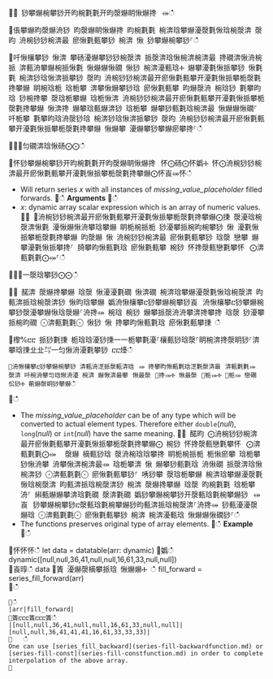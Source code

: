 ਍⌀ 猀攀爀椀攀猀开昀椀氀氀开昀漀爀眀愀爀搀⠀⤀ഀഀ
਍倀攀爀昀漀爀洀猀 昀漀爀眀愀爀搀 昀椀氀氀 椀渀琀攀爀瀀漀氀愀琀椀漀渀 漀昀 洀椀猀猀椀渀最 瘀愀氀甀攀猀 椀渀 愀 猀攀爀椀攀猀⸀ഀഀ
਍吀愀欀攀猀 愀渀 攀砀瀀爀攀猀猀椀漀渀 挀漀渀琀愀椀渀椀渀最 搀礀渀愀洀椀挀 渀甀洀攀爀椀挀愀氀 愀爀爀愀礀 愀猀 椀渀瀀甀琀Ⰰ 爀攀瀀氀愀挀攀猀 愀氀氀 椀渀猀琀愀渀挀攀猀 漀昀 洀椀猀猀椀渀最开瘀愀氀甀攀开瀀氀愀挀攀栀漀氀搀攀爀 眀椀琀栀 琀栀攀 渀攀愀爀攀猀琀 瘀愀氀甀攀 昀爀漀洀 椀琀猀 氀攀昀琀 猀椀搀攀 漀琀栀攀爀 琀栀愀渀 洀椀猀猀椀渀最开瘀愀氀甀攀开瀀氀愀挀攀栀漀氀搀攀爀 愀渀搀 爀攀琀甀爀渀猀 琀栀攀 爀攀猀甀氀琀椀渀最 愀爀爀愀礀⸀ 吀栀攀 氀攀昀琀洀漀猀琀 椀渀猀琀愀渀挀攀猀 漀昀 洀椀猀猀椀渀最开瘀愀氀甀攀开瀀氀愀挀攀栀漀氀搀攀爀 愀爀攀 瀀爀攀猀攀爀瘀攀搀⸀ഀഀ
਍⨀⨀匀礀渀琀愀砀⨀⨀ഀഀ
਍怀猀攀爀椀攀猀开昀椀氀氀开昀漀爀眀愀爀搀⠀怀⨀砀⨀怀嬀Ⰰ 怀⨀洀椀猀猀椀渀最开瘀愀氀甀攀开瀀氀愀挀攀栀漀氀搀攀爀⨀怀崀⤀怀ഀഀ
* Will return series *x* with all instances of *missing_value_placeholder* filled forwards.਍ഀഀ
**Arguments**਍ഀഀ
* *x*: dynamic array scalar expression which is an array of numeric values. ਍⨀ ⨀洀椀猀猀椀渀最开瘀愀氀甀攀开瀀氀愀挀攀栀漀氀搀攀爀⨀㨀 漀瀀琀椀漀渀愀氀 瀀愀爀愀洀攀琀攀爀 眀栀椀挀栀 猀瀀攀挀椀昀椀攀猀 愀 瀀氀愀挀攀栀漀氀搀攀爀 昀漀爀 愀 洀椀猀猀椀渀最 瘀愀氀甀攀猀 琀漀 戀攀 爀攀瀀氀愀挀攀搀⸀ 䐀攀昀愀甀氀琀 瘀愀氀甀攀 椀猀 怀搀漀甀戀氀攀怀⠀⨀渀甀氀氀⨀⤀⸀ഀഀ
਍⨀⨀一漀琀攀猀⨀⨀ഀഀ
਍⨀ 䤀渀 漀爀搀攀爀 琀漀 愀瀀瀀氀礀 愀渀礀 椀渀琀攀爀瀀漀氀愀琀椀漀渀 昀甀渀挀琀椀漀渀猀 愀昀琀攀爀 嬀洀愀欀攀ⴀ猀攀爀椀攀猀崀⠀洀愀欀攀ⴀ猀攀爀椀攀猀漀瀀攀爀愀琀漀爀⸀洀搀⤀ 椀琀 椀猀 爀攀挀漀洀洀攀渀搀攀搀 琀漀 猀瀀攀挀椀昀礀 ⨀渀甀氀氀⨀ 愀猀 愀 搀攀昀愀甀氀琀 瘀愀氀甀攀㨀 ഀഀ
਍㰀℀ⴀⴀ 挀猀氀㨀 栀琀琀瀀猀㨀⼀⼀栀攀氀瀀⸀欀甀猀琀漀⸀眀椀渀搀漀眀猀⸀渀攀琀㨀㐀㐀㌀⼀匀愀洀瀀氀攀猀 ⴀⴀ㸀ഀഀ
```਍洀愀欀攀ⴀ猀攀爀椀攀猀 渀甀洀㴀挀漀甀渀琀⠀⤀ 搀攀昀愀甀氀琀㴀氀漀渀最⠀渀甀氀氀⤀ 漀渀 吀椀洀攀匀琀愀洀瀀 椀渀 爀愀渀最攀⠀愀最漀⠀㄀搀⤀Ⰰ 愀最漀⠀㄀栀⤀Ⰰ ㄀栀⤀ 戀礀 伀猀Ⰰ 䈀爀漀眀猀攀爀ഀഀ
```਍ഀഀ
* The *missing_value_placeholder* can be of any type which will be converted to actual element types. Therefore either `double`(*null*), `long`(*null*) or `int`(*null*) have the same meaning.਍⨀ 䤀昀 ⨀洀椀猀猀椀渀最开瘀愀氀甀攀开瀀氀愀挀攀栀漀氀搀攀爀⨀ 椀猀 怀搀漀甀戀氀攀怀⠀⨀渀甀氀氀⨀⤀ ⠀漀爀 樀甀猀琀 漀洀椀琀琀攀搀 眀栀椀挀栀 栀愀瘀攀 琀栀攀 猀愀洀攀 洀攀愀渀椀渀最⤀ 琀栀攀渀 愀 爀攀猀甀氀琀 洀愀礀 挀漀渀琀愀椀渀猀 ⨀渀甀氀氀⨀ 瘀愀氀甀攀猀⸀ 唀猀攀 漀琀栀攀爀 椀渀琀攀爀瀀漀氀愀琀椀漀渀 昀甀渀挀琀椀漀渀猀 椀渀 漀爀搀攀爀 琀漀 昀椀氀氀 琀栀攀洀⸀ 䌀甀爀爀攀渀琀氀礀 漀渀氀礀 嬀猀攀爀椀攀猀开漀甀琀氀椀攀爀猀⠀⤀崀⠀猀攀爀椀攀猀ⴀ漀甀琀氀椀攀爀猀昀甀渀挀琀椀漀渀⸀洀搀⤀ 猀甀瀀瀀漀爀琀 ⨀渀甀氀氀⨀ 瘀愀氀甀攀猀 椀渀 椀渀瀀甀琀 愀爀爀愀礀猀⸀ഀഀ
* The functions preserves original type of array elements.਍ഀഀ
**Example**਍ഀഀ
<!-- csl: https://help.kusto.windows.net:443/Samples -->਍怀怀怀ഀഀ
let data = datatable(arr: dynamic)਍嬀ഀഀ
    dynamic([null,null,36,41,null,null,16,61,33,null,null])   ਍崀㬀ഀഀ
data ਍簀 瀀爀漀樀攀挀琀 愀爀爀Ⰰ ഀഀ
          fill_forward = series_fill_forward(arr)  ਍ഀഀ
```਍ഀഀ
|arr|fill_forward|਍簀ⴀⴀⴀ簀ⴀⴀⴀ簀ഀഀ
|[null,null,36,41,null,null,16,61,33,null,null]|[null,null,36,41,41,41,16,61,33,33,33]|਍   ഀഀ
One can use [series_fill_backward](series-fill-backwardfunction.md) or [series-fill-const](series-fill-constfunction.md) in order to complete interpolation of the above array.਍